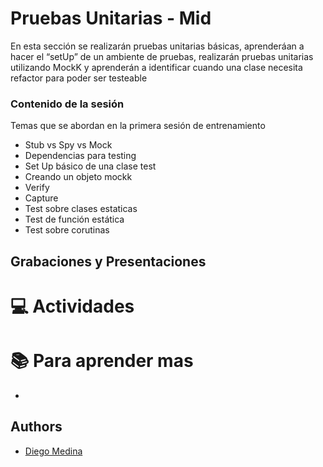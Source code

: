 # Pruebas Unitarias - Mid
En esta sección se realizarán pruebas unitarias básicas, aprenderáan a hacer el “setUp” de un ambiente de pruebas, realizarán pruebas unitarias utilizando MockK y aprenderán a identificar cuando una clase necesita refactor para poder ser testeable

### Contenido de la sesión

Temas que se abordan en la primera sesión de entrenamiento

- Stub vs Spy vs Mock
- Dependencias para testing
- Set Up básico de una clase test
- Creando un objeto mockk
- Verify
- Capture
- Test sobre clases estaticas
- Test de función estática
- Test sobre corutinas

## Grabaciones y Presentaciones

# :computer:  Actividades 

# :books: Para aprender mas
- []()

## Authors

- [Diego Medina]()

